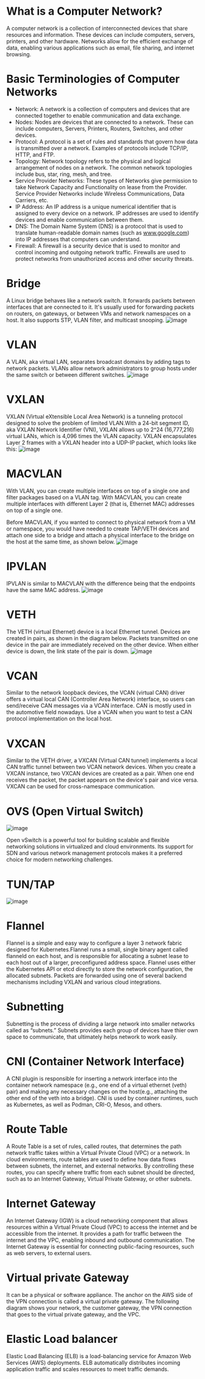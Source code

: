 # What is a Computer Network?
A computer network is a collection of interconnected devices that share resources and information. These devices can include computers, servers, printers, and other hardware. Networks allow for the efficient exchange of data, enabling various applications such as email, file sharing, and internet browsing.

# Basic Terminologies of Computer Networks
- Network:  A network is a collection of computers and devices that are connected together to enable communication and data exchange.
- Nodes:  Nodes are devices that are connected to a network. These can include computers, Servers, Printers, Routers, Switches, and other devices.
- Protocol:  A protocol is a set of rules and standards that govern how data is transmitted over a network. Examples of protocols include TCP/IP, HTTP, and FTP.
- Topology:  Network topology refers to the physical and logical arrangement of nodes on a network. The common network topologies include bus, star, ring, mesh, and tree.
- Service Provider Networks:  These types of Networks give permission to take Network Capacity and Functionality on lease from the Provider. Service Provider Networks include Wireless Communications, Data Carriers, etc.
- IP Address:  An IP address is a unique numerical identifier that is assigned to every device on a network. IP addresses are used to identify devices and enable communication between them.
- DNS:  The Domain Name System (DNS) is a protocol that is used to translate human-readable domain names (such as www.google.com) into IP addresses that computers can understand.
- Firewall:  A firewall is a security device that is used to monitor and control incoming and outgoing network traffic. Firewalls are used to protect networks from unauthorized access and other security threats.

# Bridge
A Linux bridge behaves like a network switch. It forwards packets between interfaces that are connected to it. It's usually used for forwarding packets on routers, on gateways, or between VMs and network namespaces on a host. It also supports STP, VLAN filter, and multicast snooping.
![image](https://github.com/user-attachments/assets/316706a4-ac67-4c67-9d45-a6e6311c1e7f)

#  VLAN
A VLAN, aka virtual LAN, separates broadcast domains by adding tags to network packets. VLANs allow network administrators to group hosts under the same switch or between different switches.
![image](https://github.com/user-attachments/assets/97ed2a40-65bb-4f77-a9ca-8b8a85c54ba1)

# VXLAN
VXLAN (Virtual eXtensible Local Area Network) is a tunneling protocol designed to solve the problem of limited VLAN.With a 24-bit segment ID, aka VXLAN Network Identifier (VNI), VXLAN allows up to 2^24 (16,777,216) virtual LANs, which is 4,096 times the VLAN capacity.
  VXLAN encapsulates Layer 2 frames with a VXLAN header into a UDP-IP packet, which looks like this:
  ![image](https://github.com/user-attachments/assets/ebba2912-7a8f-40ad-9efa-7e1adc5bcb2e)

  # MACVLAN
With VLAN, you can create multiple interfaces on top of a single one and filter packages based on a VLAN tag. With MACVLAN, you can create multiple interfaces with different Layer 2 (that is, Ethernet MAC) addresses on top of a single one.

Before MACVLAN, if you wanted to connect to physical network from a VM or namespace, you would have needed to create TAP/VETH devices and attach one side to a bridge and attach a physical interface to the bridge on the host at the same time, as shown below. 
![image](https://github.com/user-attachments/assets/4d869eb6-a4af-4abd-b645-8588868aa7ee)

# IPVLAN
IPVLAN is similar to MACVLAN with the difference being that the endpoints have the same MAC address.
![image](https://github.com/user-attachments/assets/71f46b20-c7b5-4cdf-8c2d-3e5f0573936b)

# VETH
The VETH (virtual Ethernet) device is a local Ethernet tunnel. Devices are created in pairs, as shown in the diagram below.
Packets transmitted on one device in the pair are immediately received on the other device. When either device is down, the link state of the pair is down.
![image](https://github.com/user-attachments/assets/b4158b07-f8c4-4a4a-949e-007d8c1799e0)

# VCAN
Similar to the network loopback devices, the VCAN (virtual CAN) driver offers a virtual local CAN (Controller Area Network) interface, so users can send/receive CAN messages via a VCAN interface. CAN is mostly used in the automotive field nowadays.
Use a VCAN when you want to test a CAN protocol implementation on the local host.

# VXCAN
Similar to the VETH driver, a VXCAN (Virtual CAN tunnel) implements a local CAN traffic tunnel between two VCAN network devices. When you create a VXCAN instance, two VXCAN devices are created as a pair. When one end receives the packet, the packet appears on the device's pair and vice versa. VXCAN can be used for cross-namespace communication.

# OVS (Open Virtual Switch)

![image](https://github.com/user-attachments/assets/774abe01-0d60-47b2-b3f4-229dd545ae8e)

Open vSwitch is a powerful tool for building scalable and flexible networking solutions in virtualized and cloud environments. Its support for SDN and various network management protocols makes it a preferred choice for modern networking challenges.

# TUN/TAP
![image](https://github.com/user-attachments/assets/78516f2f-7992-4972-a1ca-6aa5d8c5e5c5)

# Flannel 
Flannel is a simple and easy way to configure a layer 3 network fabric designed for Kubernetes.Flannel runs a small, single binary agent called flanneld on each host, and is responsible for allocating a subnet lease to each host out of a larger, preconfigured address space. Flannel uses either the Kubernetes API or etcd directly to store the network configuration, the allocated subnets. Packets are forwarded using one of several backend mechanisms including VXLAN and various cloud integrations.

# Subnetting
Subnetting is the process of dividing a large network into smaller networks called as “subnets.” Subnets provides each group of devices have thier own space to communicate, that ultimately helps network to work easily.

# CNI (Container Network Interface)
A CNI plugin is responsible for inserting a network interface into the container network namespace (e.g., one end of a virtual ethernet (veth) pair) and making any necessary changes on the host(e.g., attaching the other end of the veth into a bridge). CNI is used by container runtimes, such as Kubernetes, as well as Podman, CRI-O, Mesos, and others.

# Route Table 
 A Route Table is a set of rules, called routes, that determines the path network traffic takes within a Virtual Private Cloud (VPC) or a network. In cloud environments, route tables are used to define how data flows between subnets, the internet, and external networks. By controlling these routes, you can specify where traffic from each subnet should be directed, such as to an Internet Gateway, Virtual Private Gateway, or other subnets.

# Internet Gateway 
An Internet Gateway (IGW) is a cloud networking component that allows resources within a Virtual Private Cloud (VPC) to access the internet and be accessible from the internet. It provides a path for traffic between the internet and the VPC, enabling inbound and outbound communication. The Internet Gateway is essential for connecting public-facing resources, such as web servers, to external users.

# Virtual private Gateway 
It can be a physical or software appliance. The anchor on the AWS side of the VPN connection is called a virtual 
private gateway. The following diagram shows your network, the customer gateway, the VPN connection that goes to 
the virtual private gateway, and the VPC.


# Elastic Load balancer 
Elastic Load Balancing (ELB) is a load-balancing service for Amazon Web Services (AWS) deployments. ELB automatically 
distributes incoming application traffic and scales resources to meet traffic demands.
